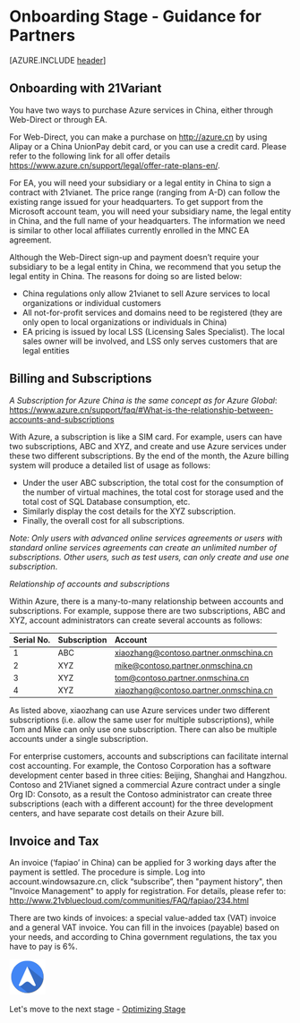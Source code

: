 <properties
	pageTitle="Global Customer Playbook onboarding-guidance-partners | Azure"
	description="Global Customer Playbook - guidance for the Partners area of the Onboarding Stage"
	services="global-customer-playbook"
	documentationCenter=""
	authors="jtong"
	manager="edwinc"
	editor=""
	tags="global-customer-playbook"/>

<tags
	ms.service="migration-lifecycle-onboarding"
	ms.workload=""
	ms.tgt_pltfrm=""
	ms.devlang="na"
	ms.topic="article"
	ms.date="12/26/2016"
	wacn.date="12/26/2016"
	wacn.lang="en"
	ms.author="jtong"/>


# Onboarding Stage - Guidance for Partners

[AZURE.INCLUDE [header](../../../includes/onboarding-guidance.md)]

## Onboarding with 21Variant

You have two ways to purchase Azure services in China, either through Web-Direct or through EA.
 
For Web-Direct, you can make a purchase on <http://azure.cn> by using Alipay or a China UnionPay debit card, or you can use a credit card. Please refer to the following link for all offer details <https://www.azure.cn/support/legal/offer-rate-plans-en/>.
 
For EA, you will need your subsidiary or a legal entity in China to sign a contract with 21vianet. The price range (ranging from A-D) can follow the existing range issued for your headquarters.  To get support from the Microsoft account team, you will need your subsidiary name, the legal entity in China, and the full name of your headquarters. The information we need is similar to other local affiliates currently enrolled in the MNC EA agreement.
 
Although the Web-Direct sign-up and payment doesn’t require your subsidiary to be a legal entity in China, we recommend that you setup the legal entity in China. The reasons for doing so are listed below:
 
- China regulations only allow 21vianet to sell Azure services to local organizations or individual customers
- All not-for-profit services and domains need to be registered (they are only open to local organizations or individuals in China)
- EA pricing is issued by local LSS (Licensing Sales Specialist). The local sales owner will be involved, and LSS only serves customers that are legal entities

## Billing and Subscriptions

*A Subscription for Azure China is the same concept as for Azure Global*:
</br>
<https://www.azure.cn/support/faq/#What-is-the-relationship-between-accounts-and-subscriptions>

With Azure, a subscription is like a SIM card. For example, users can have two subscriptions, ABC and XYZ, and create and use Azure services under these two different subscriptions. By the end of the month, the Azure billing system will produce a detailed list of usage as follows:

- Under the user ABC subscription, the total cost for the consumption of the number of virtual machines, the total cost for storage used and the total cost of SQL Database consumption, etc.
- Similarly display the cost details for the XYZ subscription.
- Finally, the overall cost for all subscriptions.

*Note: Only users with advanced online services agreements or users with standard online services agreements can create an unlimited number of subscriptions. Other users, such as test users, can only create and use one subscription*.

*Relationship of accounts and subscriptions*

Within Azure, there is a many-to-many relationship between accounts and subscriptions. For example, suppose there are two subscriptions, ABC and XYZ, account administrators can create several accounts as follows:

| Serial No. | Subscription | Account |
|:---------- |:------------ |:------- |
| 1 | ABC | xiaozhang@contoso.partner.onmschina.cn |
| 2 | XYZ | mike@contoso.partner.onmschina.cn |
| 3 | XYZ | tom@contoso.partner.onmschina.cn |
| 4 | XYZ | xiaozhang@contoso.partner.onmschina.cn |

As listed above, xiaozhang can use Azure services under two different subscriptions (i.e. allow the same user for multiple subscriptions), while Tom and Mike can only use one subscription. There can also be multiple accounts under a single subscription.
 
For enterprise customers, accounts and subscriptions can facilitate internal cost accounting. For example, the Contoso Corporation has a software development center based in three cities: Beijing, Shanghai and Hangzhou. Contoso and 21Vianet signed a commercial Azure contract under a single Org ID: Consoto, as a result the Contoso administrator can create three subscriptions (each with a different account) for the three development centers, and have separate cost details on their Azure bill.

## Invoice and Tax

An invoice (‘fapiao’ in China) can be applied for 3 working days after the payment is settled. The procedure is simple. Log into account.windowsazure.cn, click “subscribe”, then "payment history", then "Invoice Management" to apply for registration. For details, please refer to: 
<http://www.21vbluecloud.com/communities/FAQ/fapiao/234.html>
 
There are two kinds of invoices: a special value-added tax (VAT) invoice and a general VAT invoice. You can fill in the invoices (payable) based on your needs, and according to China government regulations, the tax you have to pay is 6%.


![navigation](../../media/navigation.png)

Let's move to the next stage - [Optimizing Stage](/solutions/global-customer/optimizing/guidance/policies/)
 
 

